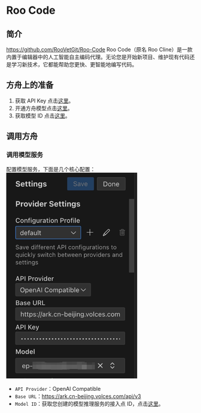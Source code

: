 
# Roo Code
## 简介
https://github.com/RooVetGit/Roo-Code
Roo Code（原名 Roo Cline）是一款内置于编辑器中的人工智能自主编码代理。无论您是开始新项目、维护现有代码还是学习新技术，它都能帮助您更快、更智能地编写代码。

## 方舟上的准备

1. 获取 API Key 点击[这里](https://console.volcengine.com/ark/region:ark+cn-beijing/apiKey)。
2. 开通方舟模型点击[这里](https://console.volcengine.com/ark/region:ark+cn-beijing/openManagement)。
3. 获取模型 ID 点击[这里](https://www.volcengine.com/docs/82379/1330310#%E6%96%87%E6%9C%AC%E7%94%9F%E6%88%90)。


## 调用方舟
### 调用模型服务
配置模型服务，下面是几个核心配置：
<img src="../Roo_Code/asset/roocode.png" width="350" ></img>


* `API Provider`：OpenAI Compatible
* `Base URL`：https://ark.cn-beijing.volces.com/api/v3
* `Model ID`：获取您创建的模型推理服务的接入点 ID，点击[这里](https://console.volcengine.com/ark/region:ark+cn-beijing/endpoint?config=%7B%7D)。





